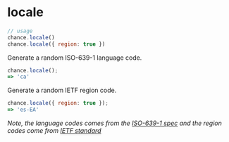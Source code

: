 # locale

```js
// usage
chance.locale()
chance.locale({ region: true })
```

Generate a random ISO-639-1 language code.

```js
chance.locale();
=> 'ca'
```

Generate a random IETF region code.

```js
chance.locale({ region: true });
=> 'es-EA'
```


_Note, the language codes comes from the [ISO-639-1 spec](http://www.loc.gov/standards/iso639-2/php/code_list.php)
and the region codes come from [IETF standard](http://data.okfn.org/data/core/language-codes#resource-language-codes-full)_
